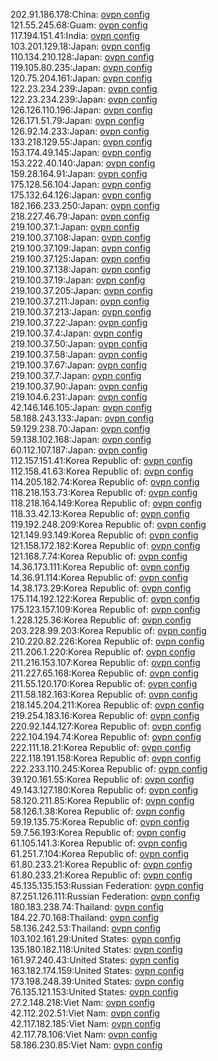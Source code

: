 202.91.186.178:China: [ovpn config](vpn/202_91_186_178.ovpn)  
121.55.245.68:Guam: [ovpn config](vpn/121_55_245_68.ovpn)  
117.194.151.41:India: [ovpn config](vpn/117_194_151_41.ovpn)  
103.201.129.18:Japan: [ovpn config](vpn/103_201_129_18.ovpn)  
110.134.210.128:Japan: [ovpn config](vpn/110_134_210_128.ovpn)  
119.105.80.235:Japan: [ovpn config](vpn/119_105_80_235.ovpn)  
120.75.204.161:Japan: [ovpn config](vpn/120_75_204_161.ovpn)  
122.23.234.239:Japan: [ovpn config](vpn/122_23_234_239.ovpn)  
122.23.234.239:Japan: [ovpn config](vpn/122_23_234_239.ovpn)  
126.126.110.196:Japan: [ovpn config](vpn/126_126_110_196.ovpn)  
126.171.51.79:Japan: [ovpn config](vpn/126_171_51_79.ovpn)  
126.92.14.233:Japan: [ovpn config](vpn/126_92_14_233.ovpn)  
133.218.129.55:Japan: [ovpn config](vpn/133_218_129_55.ovpn)  
153.174.49.145:Japan: [ovpn config](vpn/153_174_49_145.ovpn)  
153.222.40.140:Japan: [ovpn config](vpn/153_222_40_140.ovpn)  
159.28.164.91:Japan: [ovpn config](vpn/159_28_164_91.ovpn)  
175.128.56.104:Japan: [ovpn config](vpn/175_128_56_104.ovpn)  
175.132.64.126:Japan: [ovpn config](vpn/175_132_64_126.ovpn)  
182.166.233.250:Japan: [ovpn config](vpn/182_166_233_250.ovpn)  
218.227.46.79:Japan: [ovpn config](vpn/218_227_46_79.ovpn)  
219.100.37.1:Japan: [ovpn config](vpn/219_100_37_1.ovpn)  
219.100.37.108:Japan: [ovpn config](vpn/219_100_37_108.ovpn)  
219.100.37.109:Japan: [ovpn config](vpn/219_100_37_109.ovpn)  
219.100.37.125:Japan: [ovpn config](vpn/219_100_37_125.ovpn)  
219.100.37.138:Japan: [ovpn config](vpn/219_100_37_138.ovpn)  
219.100.37.19:Japan: [ovpn config](vpn/219_100_37_19.ovpn)  
219.100.37.205:Japan: [ovpn config](vpn/219_100_37_205.ovpn)  
219.100.37.211:Japan: [ovpn config](vpn/219_100_37_211.ovpn)  
219.100.37.213:Japan: [ovpn config](vpn/219_100_37_213.ovpn)  
219.100.37.22:Japan: [ovpn config](vpn/219_100_37_22.ovpn)  
219.100.37.4:Japan: [ovpn config](vpn/219_100_37_4.ovpn)  
219.100.37.50:Japan: [ovpn config](vpn/219_100_37_50.ovpn)  
219.100.37.58:Japan: [ovpn config](vpn/219_100_37_58.ovpn)  
219.100.37.67:Japan: [ovpn config](vpn/219_100_37_67.ovpn)  
219.100.37.7:Japan: [ovpn config](vpn/219_100_37_7.ovpn)  
219.100.37.90:Japan: [ovpn config](vpn/219_100_37_90.ovpn)  
219.104.6.231:Japan: [ovpn config](vpn/219_104_6_231.ovpn)  
42.146.146.105:Japan: [ovpn config](vpn/42_146_146_105.ovpn)  
58.188.243.133:Japan: [ovpn config](vpn/58_188_243_133.ovpn)  
59.129.238.70:Japan: [ovpn config](vpn/59_129_238_70.ovpn)  
59.138.102.168:Japan: [ovpn config](vpn/59_138_102_168.ovpn)  
60.112.107.187:Japan: [ovpn config](vpn/60_112_107_187.ovpn)  
112.157.151.41:Korea Republic of: [ovpn config](vpn/112_157_151_41.ovpn)  
112.158.41.63:Korea Republic of: [ovpn config](vpn/112_158_41_63.ovpn)  
114.205.182.74:Korea Republic of: [ovpn config](vpn/114_205_182_74.ovpn)  
118.218.153.73:Korea Republic of: [ovpn config](vpn/118_218_153_73.ovpn)  
118.218.164.149:Korea Republic of: [ovpn config](vpn/118_218_164_149.ovpn)  
118.33.42.13:Korea Republic of: [ovpn config](vpn/118_33_42_13.ovpn)  
119.192.248.209:Korea Republic of: [ovpn config](vpn/119_192_248_209.ovpn)  
121.149.93.149:Korea Republic of: [ovpn config](vpn/121_149_93_149.ovpn)  
121.158.172.182:Korea Republic of: [ovpn config](vpn/121_158_172_182.ovpn)  
121.168.7.74:Korea Republic of: [ovpn config](vpn/121_168_7_74.ovpn)  
14.36.173.111:Korea Republic of: [ovpn config](vpn/14_36_173_111.ovpn)  
14.36.91.114:Korea Republic of: [ovpn config](vpn/14_36_91_114.ovpn)  
14.38.173.29:Korea Republic of: [ovpn config](vpn/14_38_173_29.ovpn)  
175.114.192.122:Korea Republic of: [ovpn config](vpn/175_114_192_122.ovpn)  
175.123.157.109:Korea Republic of: [ovpn config](vpn/175_123_157_109.ovpn)  
1.228.125.36:Korea Republic of: [ovpn config](vpn/1_228_125_36.ovpn)  
203.228.99.203:Korea Republic of: [ovpn config](vpn/203_228_99_203.ovpn)  
210.220.82.226:Korea Republic of: [ovpn config](vpn/210_220_82_226.ovpn)  
211.206.1.220:Korea Republic of: [ovpn config](vpn/211_206_1_220.ovpn)  
211.216.153.107:Korea Republic of: [ovpn config](vpn/211_216_153_107.ovpn)  
211.227.65.168:Korea Republic of: [ovpn config](vpn/211_227_65_168.ovpn)  
211.55.120.170:Korea Republic of: [ovpn config](vpn/211_55_120_170.ovpn)  
211.58.182.163:Korea Republic of: [ovpn config](vpn/211_58_182_163.ovpn)  
218.145.204.211:Korea Republic of: [ovpn config](vpn/218_145_204_211.ovpn)  
219.254.183.16:Korea Republic of: [ovpn config](vpn/219_254_183_16.ovpn)  
220.92.144.127:Korea Republic of: [ovpn config](vpn/220_92_144_127.ovpn)  
222.104.194.74:Korea Republic of: [ovpn config](vpn/222_104_194_74.ovpn)  
222.111.18.21:Korea Republic of: [ovpn config](vpn/222_111_18_21.ovpn)  
222.118.191.158:Korea Republic of: [ovpn config](vpn/222_118_191_158.ovpn)  
222.233.110.245:Korea Republic of: [ovpn config](vpn/222_233_110_245.ovpn)  
39.120.161.55:Korea Republic of: [ovpn config](vpn/39_120_161_55.ovpn)  
49.143.127.180:Korea Republic of: [ovpn config](vpn/49_143_127_180.ovpn)  
58.120.211.85:Korea Republic of: [ovpn config](vpn/58_120_211_85.ovpn)  
58.126.1.38:Korea Republic of: [ovpn config](vpn/58_126_1_38.ovpn)  
59.19.135.75:Korea Republic of: [ovpn config](vpn/59_19_135_75.ovpn)  
59.7.56.193:Korea Republic of: [ovpn config](vpn/59_7_56_193.ovpn)  
61.105.141.3:Korea Republic of: [ovpn config](vpn/61_105_141_3.ovpn)  
61.251.7.104:Korea Republic of: [ovpn config](vpn/61_251_7_104.ovpn)  
61.80.233.21:Korea Republic of: [ovpn config](vpn/61_80_233_21.ovpn)  
61.80.233.21:Korea Republic of: [ovpn config](vpn/61_80_233_21.ovpn)  
45.135.135.153:Russian Federation: [ovpn config](vpn/45_135_135_153.ovpn)  
87.251.126.111:Russian Federation: [ovpn config](vpn/87_251_126_111.ovpn)  
180.183.238.74:Thailand: [ovpn config](vpn/180_183_238_74.ovpn)  
184.22.70.168:Thailand: [ovpn config](vpn/184_22_70_168.ovpn)  
58.136.242.53:Thailand: [ovpn config](vpn/58_136_242_53.ovpn)  
103.102.161.29:United States: [ovpn config](vpn/103_102_161_29.ovpn)  
135.180.182.118:United States: [ovpn config](vpn/135_180_182_118.ovpn)  
161.97.240.43:United States: [ovpn config](vpn/161_97_240_43.ovpn)  
163.182.174.159:United States: [ovpn config](vpn/163_182_174_159.ovpn)  
173.198.248.39:United States: [ovpn config](vpn/173_198_248_39.ovpn)  
76.135.121.153:United States: [ovpn config](vpn/76_135_121_153.ovpn)  
27.2.148.218:Viet Nam: [ovpn config](vpn/27_2_148_218.ovpn)  
42.112.202.51:Viet Nam: [ovpn config](vpn/42_112_202_51.ovpn)  
42.117.182.185:Viet Nam: [ovpn config](vpn/42_117_182_185.ovpn)  
42.117.78.106:Viet Nam: [ovpn config](vpn/42_117_78_106.ovpn)  
58.186.230.85:Viet Nam: [ovpn config](vpn/58_186_230_85.ovpn)  
